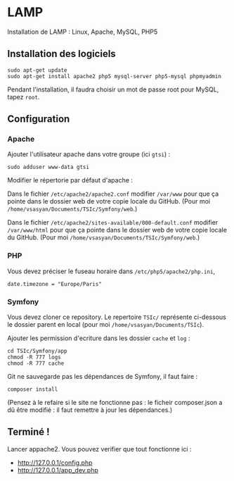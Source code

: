 # LAMP

Installation de LAMP : Linux, Apache, MySQL, PHP5

## Installation des logiciels

    sudo apt-get update
    sudo apt-get install apache2 php5 mysql-server php5-mysql phpmyadmin

Pendant l'installation, il faudra choisir un mot de passe root pour MySQL, tapez `root`.

## Configuration

### Apache

Ajouter l'utilisateur apache dans votre groupe (ici `gtsi`) :

    sudo adduser www-data gtsi

Modifier le répertorie par défaut d'apache :

Dans le fichier `/etc/apache2/apache2.conf` modifier `/var/www` pour que ça pointe dans le dossier web de votre copie locale du GitHub. (Pour moi `/home/vsasyan/Documents/TSIc/Symfony/web`.)

Dans le fichier `/etc/apache2/sites-available/000-default.conf` modifier `/var/www/html` pour que ça pointe dans le dossier web de votre copie locale du GitHub. (Pour moi `/home/vsasyan/Documents/TSIc/Symfony/web`.)

### PHP

Vous devez préciser le fuseau horaire dans `/etc/php5/apache2/php.ini`,

    date.timezone = "Europe/Paris"

### Symfony

Vous devez cloner ce repository. Le repertoire `TSIc/` représente ci-dessous le dossier parent en local (pour moi `/home/vsasyan/Documents/TSIc`).

Ajouter les permission d'ecriture dans les dossier `cache` et `log` :

    cd TSIc/Symfony/app
    chmod -R 777 logs
    chmod -R 777 cache

Git ne sauvegarde pas les dépendances de Symfony, il faut faire :

    composer install

(Pensez à le refaire si le site ne fonctionne pas : le ficheir composer.json a dû être modifié : il faut remettre à jour les dépendances.)

## Terminé !

Lancer appache2. Vous pouvez verifier que tout fonctionne ici :
* http://127.0.0.1/config.php
* http://127.0.0.1/app_dev.php
